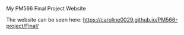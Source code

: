 My PM566 Final Project Website

The website can be seen here: https://caroline0029.github.io/PM566-project/Final/